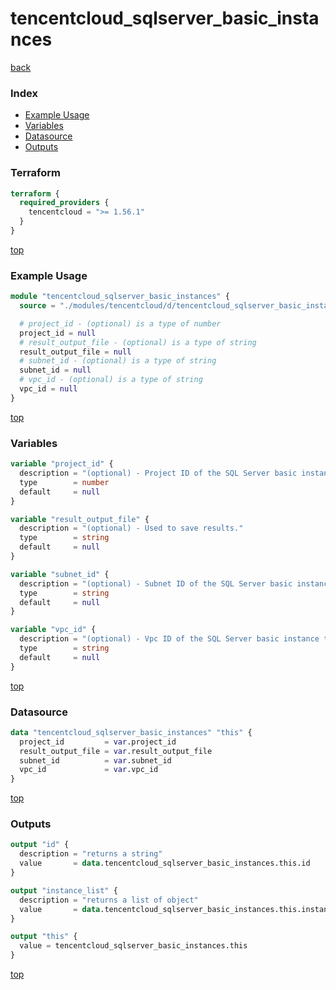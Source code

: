 # tencentcloud_sqlserver_basic_instances

[back](../tencentcloud.md)

### Index

- [Example Usage](#example-usage)
- [Variables](#variables)
- [Datasource](#datasource)
- [Outputs](#outputs)

### Terraform

```terraform
terraform {
  required_providers {
    tencentcloud = ">= 1.56.1"
  }
}
```

[top](#index)

### Example Usage

```terraform
module "tencentcloud_sqlserver_basic_instances" {
  source = "./modules/tencentcloud/d/tencentcloud_sqlserver_basic_instances"

  # project_id - (optional) is a type of number
  project_id = null
  # result_output_file - (optional) is a type of string
  result_output_file = null
  # subnet_id - (optional) is a type of string
  subnet_id = null
  # vpc_id - (optional) is a type of string
  vpc_id = null
}
```

[top](#index)

### Variables

```terraform
variable "project_id" {
  description = "(optional) - Project ID of the SQL Server basic instance to be query."
  type        = number
  default     = null
}

variable "result_output_file" {
  description = "(optional) - Used to save results."
  type        = string
  default     = null
}

variable "subnet_id" {
  description = "(optional) - Subnet ID of the SQL Server basic instance to be query."
  type        = string
  default     = null
}

variable "vpc_id" {
  description = "(optional) - Vpc ID of the SQL Server basic instance to be query."
  type        = string
  default     = null
}
```

[top](#index)

### Datasource

```terraform
data "tencentcloud_sqlserver_basic_instances" "this" {
  project_id         = var.project_id
  result_output_file = var.result_output_file
  subnet_id          = var.subnet_id
  vpc_id             = var.vpc_id
}
```

[top](#index)

### Outputs

```terraform
output "id" {
  description = "returns a string"
  value       = data.tencentcloud_sqlserver_basic_instances.this.id
}

output "instance_list" {
  description = "returns a list of object"
  value       = data.tencentcloud_sqlserver_basic_instances.this.instance_list
}

output "this" {
  value = tencentcloud_sqlserver_basic_instances.this
}
```

[top](#index)